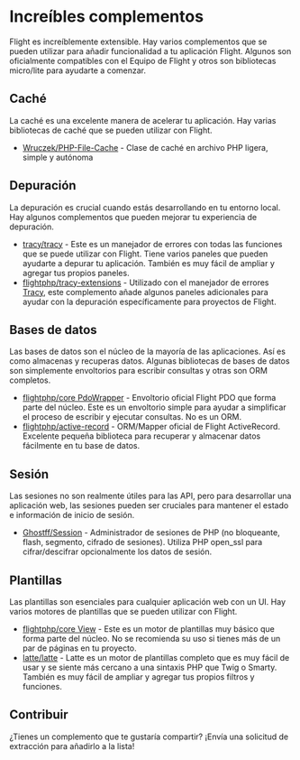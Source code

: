 # Increíbles complementos

Flight es increíblemente extensible. Hay varios complementos que se pueden utilizar para añadir funcionalidad a tu aplicación Flight. Algunos son oficialmente compatibles con el Equipo de Flight y otros son bibliotecas micro/lite para ayudarte a comenzar.

## Caché

La caché es una excelente manera de acelerar tu aplicación. Hay varias bibliotecas de caché que se pueden utilizar con Flight.

- [Wruczek/PHP-File-Cache](/increibles-complementos/php-file-cache) - Clase de caché en archivo PHP ligera, simple y autónoma

## Depuración

La depuración es crucial cuando estás desarrollando en tu entorno local. Hay algunos complementos que pueden mejorar tu experiencia de depuración.

- [tracy/tracy](/increibles-complementos/tracy) - Este es un manejador de errores con todas las funciones que se puede utilizar con Flight. Tiene varios paneles que pueden ayudarte a depurar tu aplicación. También es muy fácil de ampliar y agregar tus propios paneles.
- [flightphp/tracy-extensions](/increibles-complementos/tracy-extensions) - Utilizado con el manejador de errores [Tracy](/increibles-complementos/tracy), este complemento añade algunos paneles adicionales para ayudar con la depuración específicamente para proyectos de Flight.

## Bases de datos

Las bases de datos son el núcleo de la mayoría de las aplicaciones. Así es como almacenas y recuperas datos. Algunas bibliotecas de bases de datos son simplemente envoltorios para escribir consultas y otras son ORM completos.

- [flightphp/core PdoWrapper](/increibles-complementos/pdo-wrapper) - Envoltorio oficial Flight PDO que forma parte del núcleo. Este es un envoltorio simple para ayudar a simplificar el proceso de escribir y ejecutar consultas. No es un ORM.
- [flightphp/active-record](/increibles-complementos/active-record) - ORM/Mapper oficial de Flight ActiveRecord. Excelente pequeña biblioteca para recuperar y almacenar datos fácilmente en tu base de datos.

## Sesión

Las sesiones no son realmente útiles para las API, pero para desarrollar una aplicación web, las sesiones pueden ser cruciales para mantener el estado e información de inicio de sesión.

- [Ghostff/Session](/increibles-complementos/session) - Administrador de sesiones de PHP (no bloqueante, flash, segmento, cifrado de sesiones). Utiliza PHP open_ssl para cifrar/descifrar opcionalmente los datos de sesión.

## Plantillas

Las plantillas son esenciales para cualquier aplicación web con un UI. Hay varios motores de plantillas que se pueden utilizar con Flight.

- [flightphp/core View](/learn#views) - Este es un motor de plantillas muy básico que forma parte del núcleo. No se recomienda su uso si tienes más de un par de páginas en tu proyecto.
- [latte/latte](/increibles-complementos/latte) - Latte es un motor de plantillas completo que es muy fácil de usar y se siente más cercano a una sintaxis PHP que Twig o Smarty. También es muy fácil de ampliar y agregar tus propios filtros y funciones.

## Contribuir

¿Tienes un complemento que te gustaría compartir? ¡Envía una solicitud de extracción para añadirlo a la lista!